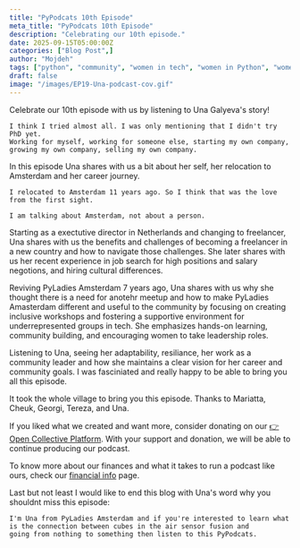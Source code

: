```yaml
---
title: "PyPodcats 10th Episode"
meta_title: "PyPodcats 10th Episode"
description: "Celebrating our 10th episode."
date: 2025-09-15T05:00:00Z
categories: ["Blog Post",]
author: "Mojdeh"
tags: ["python", "community", "women in tech", "women in Python", "women in open source","python underrespresnted groups"]
draft: false
image: "/images/EP19-Una-podcast-cov.gif"
---
```


Celebrate our 10th episode with us by listening to Una Galyeva's story!


 ```[text]
 I think I tried almost all. I was only mentioning that I didn't try PhD yet.
 Working for myself, working for someone else, starting my own company, growing my own company, selling my own company.
 ```

In this episode Una shares with us a bit about her self, her relocation to Amsterdam and her career journey. 

```[text]
I relocated to Amsterdam 11 years ago. So I think that was the love from the first sight.

I am talking about Amsterdam, not about a person.
```

Starting as a exectutive director in Netherlands and changing to freelancer, Una shares with us the benefits and challenges of becoming a freelancer in a new country and how to navigate those challenges. 
She later shares with us her recent experience in job search for high positions and salary negotions, and hiring cultural differences. 


Reviving PyLadies Amsterdam 7 years ago, Una shares with us why she thought there is a need for anotehr meetup and how to make PyLadies Amasterdam different and useful to the community by focusing on creating inclusive workshops and fostering a supportive environment for underrepresented groups in tech. She emphasizes hands-on learning, community building, and encouraging women to take leadership roles.


Listening to Una, seeing her adaptability, resiliance, her work as a community leader and how she maintains a clear vision for her career and community goals. I was fasciniated and really happy to be able to bring you all this episode. 


It took the whole village to bring you this episode. Thanks to Mariatta, Cheuk, Georgi, Tereza, and Una. 

If you liked what we created and want more, consider donating on our [👉Open Collective Platform](https://opencollective.com/pypodcats). With your support and donation, we will be able to continue producing our podcast. 

To know more about our finances and what it takes to run a podcast like ours, check our [financial info](/about/financials/) page.

Last but not least I would like to end this blog with Una's word why you shouldnt miss this episode: 

```[text]
I'm Una from PyLadies Amsterdam and if you're interested to learn what is the connection between cubes in the air sensor fusion and
going from nothing to something then listen to this PyPodcats.
```

